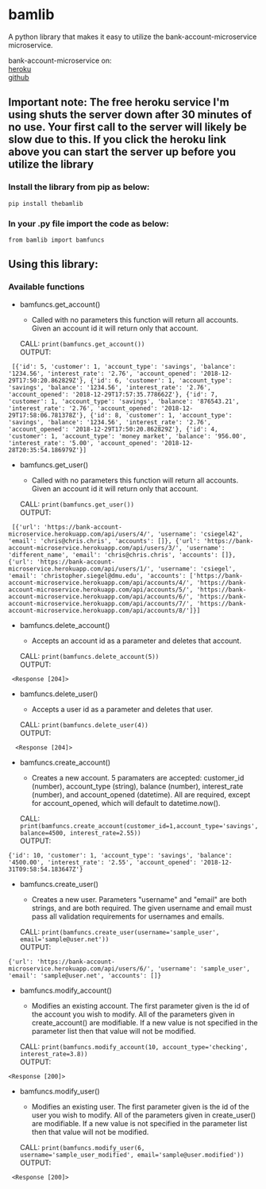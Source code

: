 # bamlib
A python library that makes it easy to utilize the bank-account-microservice microservice.

bank-account-microservice on:  
[heroku](https://bank-account-microservice.herokuapp.com/api/)  
[github](https://github.com/blarmon/bank-account-microservice)

## Important note: The free heroku service I'm using shuts the server down after 30 minutes of no use.  Your first call to the server will likely be slow due to this.  If you click the heroku link above you can start the server up before you utilize the library

### Install the library from pip as below:

`pip install thebamlib`

### In your .py file import the code as below:

```
from bamlib import bamfuncs
```

## Using this library:

### Available functions

* bamfuncs.get_account()
  * Called with no parameters this function will return all accounts.  Given an account id it will return only that account.
  
  CALL:
  `print(bamfuncs.get_account())`  
  OUTPUT:
```
 [{'id': 5, 'customer': 1, 'account_type': 'savings', 'balance': '1234.56', 'interest_rate': '2.76', 'account_opened': '2018-12-  29T17:50:20.862829Z'}, {'id': 6, 'customer': 1, 'account_type': 'savings', 'balance': '1234.56', 'interest_rate': '2.76', 'account_opened': '2018-12-29T17:57:35.778662Z'}, {'id': 7, 'customer': 1, 'account_type': 'savings', 'balance': '876543.21', 'interest_rate': '2.76', 'account_opened': '2018-12-29T17:58:06.781378Z'}, {'id': 8, 'customer': 1, 'account_type': 'savings', 'balance': '1234.56', 'interest_rate': '2.76', 'account_opened': '2018-12-29T17:50:20.862829Z'}, {'id': 4, 'customer': 1, 'account_type': 'money market', 'balance': '956.00', 'interest_rate': '5.00', 'account_opened': '2018-12-28T20:35:54.186979Z'}]  
```

  
* bamfuncs.get_user()
  * Called with no parameters this function will return all accounts.  Given an account id it will return only that account.
 
  CALL:
  `print(bamfuncs.get_user())`  
  OUTPUT:
```
 [{'url': 'https://bank-account-microservice.herokuapp.com/api/users/4/', 'username': 'csiegel42', 'email': 'chris@chris.chris', 'accounts': []}, {'url': 'https://bank-account-microservice.herokuapp.com/api/users/3/', 'username': 'different_name', 'email': 'chris@chris.chris', 'accounts': []}, {'url': 'https://bank-account-microservice.herokuapp.com/api/users/1/', 'username': 'csiegel', 'email': 'christopher.siegel@dmu.edu', 'accounts': ['https://bank-account-microservice.herokuapp.com/api/accounts/4/', 'https://bank-account-microservice.herokuapp.com/api/accounts/5/', 'https://bank-account-microservice.herokuapp.com/api/accounts/6/', 'https://bank-account-microservice.herokuapp.com/api/accounts/7/', 'https://bank-account-microservice.herokuapp.com/api/accounts/8/']}]
```

* bamfuncs.delete_account()
  * Accepts an account id as a parameter and deletes that account.
 
  CALL:
  `print(bamfuncs.delete_account(5))`  
  OUTPUT:
```
 <Response [204]>
```
  
* bamfuncs.delete_user()
  * Accepts a user id as a parameter and deletes that user.
 
  CALL:
  `print(bamfuncs.delete_user(4))`  
  OUTPUT:
```
  <Response [204]>
```
  
* bamfuncs.create_account()
  * Creates a new account.  5 paramaters are accepted: customer_id (number), account_type (string), balance (number), interest_rate (number), and account_opened (datetime).  All are required, except for account_opened, which will default to datetime.now().
 
  CALL:
  `print(bamfuncs.create_account(customer_id=1,account_type='savings', balance=4500, interest_rate=2.55))`  
  OUTPUT:
```
{'id': 10, 'customer': 1, 'account_type': 'savings', 'balance': '4500.00', 'interest_rate': '2.55', 'account_opened': '2018-12-31T09:58:54.183647Z'}
```
  
* bamfuncs.create_user()
  * Creates a new user.  Parameters "username" and "email" are both strings, and are both required.  The given username and email must pass all validation requirements for usernames and emails.
 
  CALL:
  `print(bamfuncs.create_user(username='sample_user', email='sample@user.net'))`  
  OUTPUT:
```
{'url': 'https://bank-account-microservice.herokuapp.com/api/users/6/', 'username': 'sample_user', 'email': 'sample@user.net', 'accounts': []}
```

* bamfuncs.modify_account()
  * Modifies an existing account.  The first parameter given is the id of the account you wish to modify.  All of the parameters given in create_account() are modifiable.  If a new value is not specified in the parameter list then that value will not be modified.
 
  CALL:
  `print(bamfuncs.modify_account(10, account_type='checking', interest_rate=3.8))`  
  OUTPUT:
```
<Response [200]>
```
  
* bamfuncs.modify_user()
  * Modifies an existing user.  The first parameter given is the id of the user you wish to modify.  All of the parameters given in create_user() are modifiable.  If a new value is not specified in the parameter list then that value will not be modified.
 
  CALL:
  `print(bamfuncs.modify_user(6, username='sample_user_modified', email='sample@user.modified'))`  
  OUTPUT:
```
 <Response [200]>  
```
